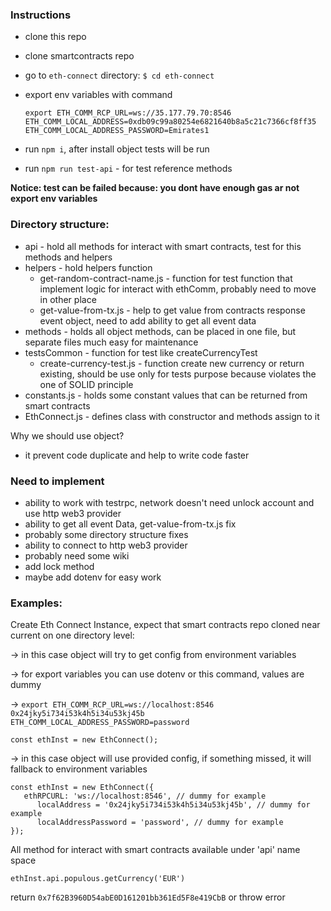 ### Instructions

- clone this repo
- clone smartcontracts repo
- go to `eth-connect` directory: `$ cd eth-connect`
- export env variables with command

    `export ETH_COMM_RCP_URL=ws://35.177.79.70:8546 ETH_COMM_LOCAL_ADDRESS=0xdb09c99a80254e6821640b8a5c21c7366cf8ff35 ETH_COMM_LOCAL_ADDRESS_PASSWORD=Emirates1`
- run `npm i`, after install object tests will be run
- run `npm run test-api` - for test reference methods

**Notice: test can be failed because: you dont have enough gas ar not export env variables**

### Directory structure:
- api - hold all methods for interact with smart contracts, test for this methods and helpers
- helpers - hold helpers function
  - get-random-contract-name.js - function for test function that implement logic for interact with ethComm, probably need to move in other place
  - get-value-from-tx.js - help to get value from contracts response event object, need to add ability to get all event data
- methods - holds all object methods, can be placed in one file, but separate files much easy for maintenance
- testsCommon - function for test like createCurrencyTest
  - create-currency-test.js - function create new currency or return existing, should be use only for tests purpose because
    violates the one of SOLID principle
- constants.js - holds some constant values that can be returned from smart contracts
- EthConnect.js - defines class with constructor and methods assign to it

Why we should use object?

- it prevent code duplicate and help to write code faster

### Need to implement

- ability to work with testrpc, network doesn't need unlock account and use http web3 provider
- ability to get all event Data, get-value-from-tx.js fix
- probably some directory structure fixes
- ability to connect to http web3 provider
- probably need some wiki
- add lock method
- maybe add dotenv for easy work

### Examples:

Create Eth Connect Instance, expect that smart contracts repo cloned near current on one directory level:

-> in this case object will try to get config from environment variables

-> for export variables you can use dotenv or this command, values are dummy

-> `export ETH_COMM_RCP_URL=ws://localhost:8546 0x24jky5i734i53k4h5i34u53kj45b ETH_COMM_LOCAL_ADDRESS_PASSWORD=password`

`const ethInst = new EthConnect();`

-> in this case object will use provided config, if something missed, it will fallback to environment variables

```
const ethInst = new EthConnect({
   ethRPCURL: 'ws://localhost:8546', // dummy for example
      localAddress = '0x24jky5i734i53k4h5i34u53kj45b', // dummy for example
      localAddressPassword = 'password', // dummy for example
});
```

All method for interact with smart contracts available under 'api' name space

`ethInst.api.populous.getCurrency('EUR')`

return `0x7f62B3960D54abE0D161201bb361Ed5F8e419CbB` or throw error


